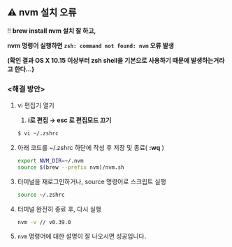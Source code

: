 ## ⚠️ nvm 설치 오류

‼️ **brew install nvm 설치 잘 하고,**

**nvm 명령어 실행하면  `zsh: command not found: nvm` 오류 발생**

**(확인 결과 OS X 10.15 이상부터 zsh shell을 기본으로 사용하기 때문에 발생하는거라고 한다...)**

### <해결 방안>

1. vi 편집기 열기
    1. **i로 편집 → esc 로 편집모드 끄기**
    
    ```bash
    $ vi ~/.zshrc
    ```
    
2. 아래 코드를 ~/.zshrc 하단에 작성 후 저장 및 종료( **:wq** ) 
    
    ```bash
    export NVM_DIR=~/.nvm 
    source $(brew --prefix nvm)/nvm.sh
    ```
    
3. 터미널을 재로그인하거나, source 명령어로 스크립트 실행
    
    ```bash
    source ~/.zshrc
    ```
    
4. 터미널 완전히 종료 후, 다시 실행
    
    ```bash
    nvm -v // v0.39.0
    ```
    
5. `nvm` 명령어에 대한 설명이 잘 나오시면 성공입니다.